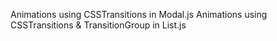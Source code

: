 Animations using CSSTransitions in Modal.js
Animations using CSSTransitions & TransitionGroup in List.js